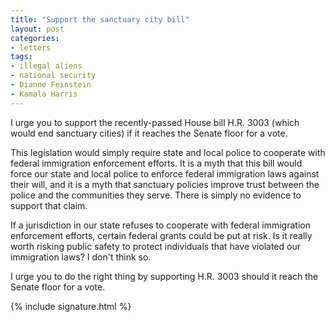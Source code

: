 ```yaml
---
title: "Support the sanctuary city bill"
layout: post
categories:
- letters
tags:
- illegal aliens
- national security
- Dianne Feinstein
- Kamala Harris
---
```


I urge you to support the recently-passed House bill H.R. 3003 (which would end sanctuary cities) if it reaches the Senate floor for a vote.

This legislation would simply require state and local police to cooperate with federal immigration enforcement efforts. It is a myth that this bill would force our state and local police to enforce federal immigration laws against their will, and it is a myth that sanctuary policies improve trust between the police and the communities they serve. There is simply no evidence to support that claim.

If a jurisdiction in our state refuses to cooperate with federal immigration enforcement efforts, certain federal grants could be put at risk. Is it really worth risking public safety to protect individuals that have violated our immigration laws? I don't think so.

I urge you to do the right thing by supporting H.R. 3003 should it reach the Senate floor for a vote.

{% include signature.html %}
